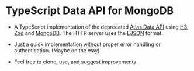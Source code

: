 # TypeScript Data API for MongoDB

- A TypeScript implementation of the deprecated [Atlas Data API](https://www.mongodb.com/pt-br/docs/atlas/app-services/data-api/) using [H3](https://www.npmjs.com/package/h3), [Zod](https://www.npmjs.com/package/zod) and [MongoDB](https://www.npmjs.com/package/mongodb). The HTTP server uses the [EJSON](https://www.mongodb.com/pt-br/docs/mongodb-shell/reference/ejson/) format.

- Just a quick implementation without proper error handling or authentication. (Maybe on the way)

- Feel free to clone, use, and suggest improvements.
